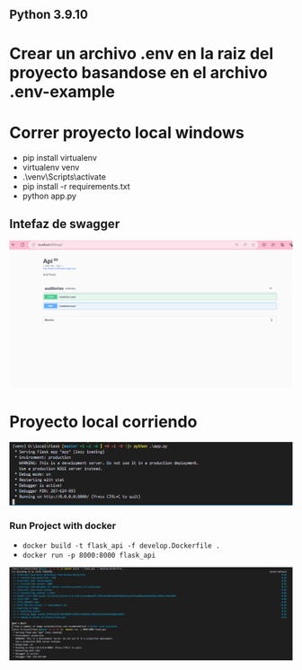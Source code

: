 ## Python 3.9.10

# Crear un archivo .env en la raiz del proyecto basandose en el archivo .env-example

# Correr proyecto local windows

- pip install virtualenv 
- virtualenv venv
- .\venv\Scripts\activate
- pip install -r requirements.txt
- python app.py

## Intefaz de swagger

![](images/image_swagger.png)

# Proyecto local corriendo


![](images/proyecto_local_corriendo.png)


### Run Project with docker

- ` docker build -t flask_api -f develop.Dockerfile . `
- ` docker run -p 8000:8000 flask_api `


![](images/run_docker.png)
